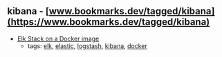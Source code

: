 kibana - [www.bookmarks.dev/tagged/kibana](https://www.bookmarks.dev/tagged/kibana)
---
* [Elk Stack on a Docker image](https://elk-docker.readthedocs.io/#about)
    * tags: [elk](../tagged/elk.md), [elastic](../tagged/elastic.md), [logstash](../tagged/logstash.md), [kibana](../tagged/kibana.md), [docker](../tagged/docker.md)
